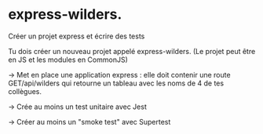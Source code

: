 # express-wilders.
Créer un projet express et écrire des tests 

Tu dois créer un nouveau projet appelé express-wilders.
(Le projet peut être en JS et les modules en CommonJS)

→ Met en place une application express : elle doit contenir une route GET/api/wilders qui retourne un tableau avec les noms de 4 de tes collègues.

→ Crée au moins un test unitaire avec Jest

→ Créer au moins un "smoke test" avec Supertest
